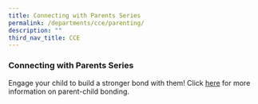 ```yaml
---
title: Connecting with Parents Series
permalink: /departments/cce/parenting/
description: ""
third_nav_title: CCE
---
```

### **Connecting with Parents Series**


Engage your child to build a stronger bond with them!  Click [here](https://go.gov.sg/d4wfkm) for more information on parent-child bonding.

